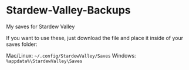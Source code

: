 # Stardew-Valley-Backups
My saves for Stardew Valley

If you want to use these, just download the file and place it inside of your saves folder:

Mac/Linux: `~/.config/StardewValley/Saves`
Windows: `%appdata%\StardewValley\Saves`
